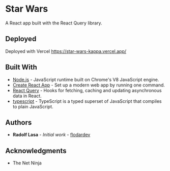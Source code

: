 # Star Wars

A React app built with the React Query library.

## Deployed

Deployed with Vercel
https://star-wars-kappa.vercel.app/

## Built With

- [Node.js](https://www.typescriptlang.org/) - JavaScript runtime built on Chrome's V8 JavaScript engine.
- [Create React App](https://create-react-app.dev/) - Set up a modern web app by running one command.
- [React Query](https://www.npmjs.com/package/react-query) - Hooks for fetching, caching and updating asynchronous data in React.
- [typescript](https://www.typescriptlang.org/) - TypeScript is a typed superset of JavaScript that compiles to plain JavaScript.

## Authors

- **Radolf Lasa** - _Initial work_ - [flodardev](https://github.com/flodardev)

## Acknowledgments

- The Net Ninja
